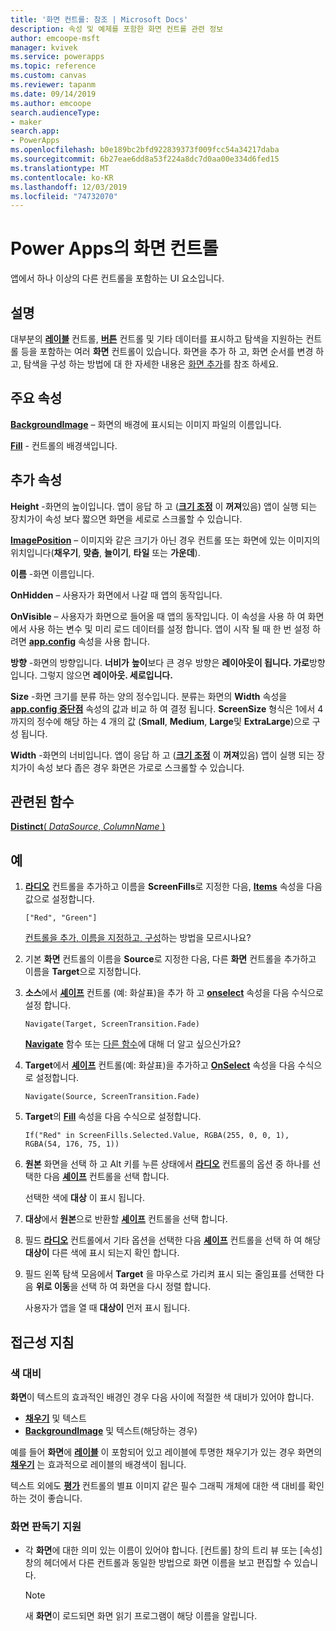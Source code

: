 ```yaml
---
title: '화면 컨트롤: 참조 | Microsoft Docs'
description: 속성 및 예제를 포함한 화면 컨트롤 관련 정보
author: emcoope-msft
manager: kvivek
ms.service: powerapps
ms.topic: reference
ms.custom: canvas
ms.reviewer: tapanm
ms.date: 09/14/2019
ms.author: emcoope
search.audienceType:
- maker
search.app:
- PowerApps
ms.openlocfilehash: b0e189bc2bfd922839373f009fcc54a34217daba
ms.sourcegitcommit: 6b27eae6dd8a53f224a8dc7d0aa00e334d6fed15
ms.translationtype: MT
ms.contentlocale: ko-KR
ms.lasthandoff: 12/03/2019
ms.locfileid: "74732070"
---
```

# <a name="screen-control-in-power-apps"></a>Power Apps의 화면 컨트롤

앱에서 하나 이상의 다른 컨트롤을 포함하는 UI 요소입니다.

## <a name="description"></a>설명

대부분의 **[레이블](control-text-box.md)** 컨트롤, **[버튼](control-button.md)** 컨트롤 및 기타 데이터를 표시하고 탐색을 지원하는 컨트롤 등을 포함하는 여러 **화면** 컨트롤이 있습니다. 화면을 추가 하 고, 화면 순서를 변경 하 고, 탐색을 구성 하는 방법에 대 한 자세한 내용은 [화면 추가](../add-screen-context-variables.md)를 참조 하세요.

## <a name="key-properties"></a>주요 속성

**[BackgroundImage](properties-visual.md)** – 화면의 배경에 표시되는 이미지 파일의 이름입니다.

**[Fill](properties-color-border.md)** - 컨트롤의 배경색입니다.

## <a name="additional-properties"></a>추가 속성

**Height** -화면의 높이입니다. 앱이 응답 하 고 ([**크기 조정**](../set-aspect-ratio-portrait-landscape.md#change-screen-size-and-orientation) 이 **꺼져**있음) 앱이 실행 되는 장치가이 속성 보다 짧으면 화면을 세로로 스크롤할 수 있습니다.

**[ImagePosition](properties-visual.md)** – 이미지와 같은 크기가 아닌 경우 컨트롤 또는 화면에 있는 이미지의 위치입니다(**채우기**, **맞춤**, **늘이기**, **타일** 또는 **가운데**).

**이름** -화면 이름입니다.

**OnHidden** – 사용자가 화면에서 나갈 때 앱의 동작입니다.

**OnVisible** – 사용자가 화면으로 들어올 때 앱의 동작입니다.  이 속성을 사용 하 여 화면에서 사용 하는 변수 및 미리 로드 데이터를 설정 합니다.  앱이 시작 될 때 한 번 설정 하려면 [**app.config**](../functions/object-app.md#onstart-property) 속성을 사용 합니다.

**방향** -화면의 방향입니다. **너비가** **높이**보다 큰 경우 방향은 **레이아웃이 됩니다. 가로**방향입니다. 그렇지 않으면 **레이아웃. 세로입니다.**

**Size** -화면 크기를 분류 하는 양의 정수입니다. 분류는 화면의 **Width** 속성을 [**app.config 중단점**](../functions/signals.md) 속성의 값과 비교 하 여 결정 됩니다. **ScreenSize** 형식은 1에서 4 까지의 정수에 해당 하는 4 개의 값 (**Small**, **Medium**, **Large**및 **ExtraLarge**)으로 구성 됩니다.

**Width** -화면의 너비입니다. 앱이 응답 하 고 ([**크기 조정**](../set-aspect-ratio-portrait-landscape.md#change-screen-size-and-orientation) 이 **꺼져**있음) 앱이 실행 되는 장치가이 속성 보다 좁은 경우 화면은 가로로 스크롤할 수 있습니다.

## <a name="related-functions"></a>관련된 함수

[**Distinct**( *DataSource*, *ColumnName* )](../functions/function-distinct.md)

## <a name="example"></a>예

1. **[라디오](control-radio.md)** 컨트롤을 추가하고 이름을 **ScreenFills**로 지정한 다음, **[Items](properties-core.md)** 속성을 다음 값으로 설정합니다.

    `["Red", "Green"]`

    [컨트롤을 추가, 이름을 지정하고, 구성](../add-configure-controls.md)하는 방법을 모르시나요?

1. 기본 **화면** 컨트롤의 이름을 **Source**로 지정한 다음, 다른 **화면** 컨트롤을 추가하고 이름을 **Target**으로 지정합니다.

1. **소스**에서 **[셰이프](control-shapes-icons.md)** 컨트롤 (예: 화살표)을 추가 하 고 **[onselect](properties-core.md)** 속성을 다음 수식으로 설정 합니다.

    `Navigate(Target, ScreenTransition.Fade)`

    **[Navigate](../functions/function-navigate.md)** 함수 또는 [다른 함수](../formula-reference.md)에 대해 더 알고 싶으신가요?

1. **Target**에서 **[셰이프](control-shapes-icons.md)** 컨트롤(예: 화살표)을 추가하고 **[OnSelect](properties-core.md)** 속성을 다음 수식으로 설정합니다.

    `Navigate(Source, ScreenTransition.Fade)`

1. **Target**의 **[Fill](properties-color-border.md)** 속성을 다음 수식으로 설정합니다.

    `If("Red" in ScreenFills.Selected.Value, RGBA(255, 0, 0, 1), RGBA(54, 176, 75, 1))`

1. **원본** 화면을 선택 하 고 Alt 키를 누른 상태에서 **[라디오](control-radio.md)** 컨트롤의 옵션 중 하나를 선택한 다음 **[셰이프](control-shapes-icons.md)** 컨트롤을 선택 합니다.

    선택한 색에 **대상** 이 표시 됩니다.

1. **대상**에서 **원본**으로 반환할 **[셰이프](control-shapes-icons.md)** 컨트롤을 선택 합니다.

1. 필드 **[라디오](control-radio.md)** 컨트롤에서 기타 옵션을 선택한 다음 **[셰이프](control-shapes-icons.md)** 컨트롤을 선택 하 여 해당 **대상이** 다른 색에 표시 되는지 확인 합니다.

1. 필드 왼쪽 탐색 모음에서 **Target** 을 마우스로 가리켜 표시 되는 줄임표를 선택한 다음 **위로 이동**을 선택 하 여 화면을 다시 정렬 합니다.

    사용자가 앱을 열 때 **대상이** 먼저 표시 됩니다.

## <a name="accessibility-guidelines"></a>접근성 지침

### <a name="color-contrast"></a>색 대비

**화면**이 텍스트의 효과적인 배경인 경우 다음 사이에 적절한 색 대비가 있어야 합니다.

- **[채우기](properties-color-border.md)** 및 텍스트
- **[BackgroundImage](properties-visual.md)** 및 텍스트(해당하는 경우)

예를 들어 **화면**에 **[레이블](control-text-box.md)** 이 포함되어 있고 레이블에 투명한 채우기가 있는 경우 화면의 **[채우기](properties-color-border.md)** 는 효과적으로 레이블의 배경색이 됩니다.

텍스트 외에도 **[평가](control-rating.md)** 컨트롤의 별표 이미지 같은 필수 그래픽 개체에 대한 색 대비를 확인하는 것이 좋습니다.

### <a name="screen-reader-support"></a>화면 판독기 지원

- 각 **화면**에 대한 의미 있는 이름이 있어야 합니다. [컨트롤] 창의 트리 뷰 또는 [속성] 창의 헤더에서 다른 컨트롤과 동일한 방법으로 화면 이름을 보고 편집할 수 있습니다.

    > [!NOTE]
  > 새 **화면**이 로드되면 화면 읽기 프로그램이 해당 이름을 알립니다.
